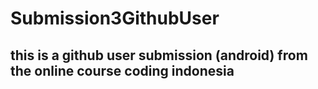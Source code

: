 # Submission3GithubUser
## this is a github user submission (android) from the online course coding indonesia
